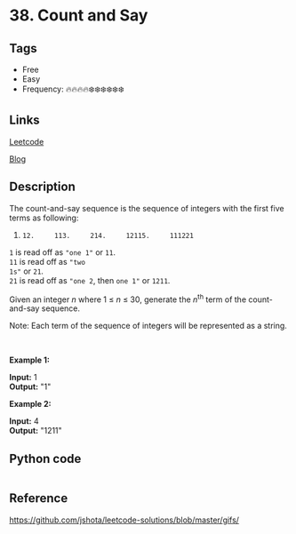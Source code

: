 # 38. Count and Say

## Tags

- Free
- Easy
- Frequency: :fire::fire::fire::fire::snowflake::snowflake::snowflake::snowflake::snowflake::snowflake:

## Links

[Leetcode](https://leetcode.com/problems/count-and-say/description/)

[Blog](http://206.81.6.248:12306/leetcode/count-and-say/description)

## Description

The count-and-say sequence is the sequence of integers with the first five terms as following:

1.     12.     113.     214.     12115.     111221

<code>1</code> is read off as <code>"one 1"</code> or <code>11</code>.<br/>
<code>11</code> is read off as <code>"two 1s"</code> or <code>21</code>.<br/>
<code>21</code> is read off as <code>"one 2</code>, then <code>one 1"</code> or <code>1211</code>.

Given an integer <i>n</i> where 1 ≤ <em>n</em> ≤ 30, generate the <i>n</i><sup>th</sup> term of the count-and-say sequence.

Note: Each term of the sequence of integers will be represented as a string.

 

<b>Example 1:</b>

<b>Input:</b> 1  
<b>Output:</b> "1"

<b>Example 2:</b>

<b>Input:</b> 4  
<b>Output:</b> "1211"

## Python code

```python

```

## Reference

https://github.com/jshota/leetcode-solutions/blob/master/gifs/
